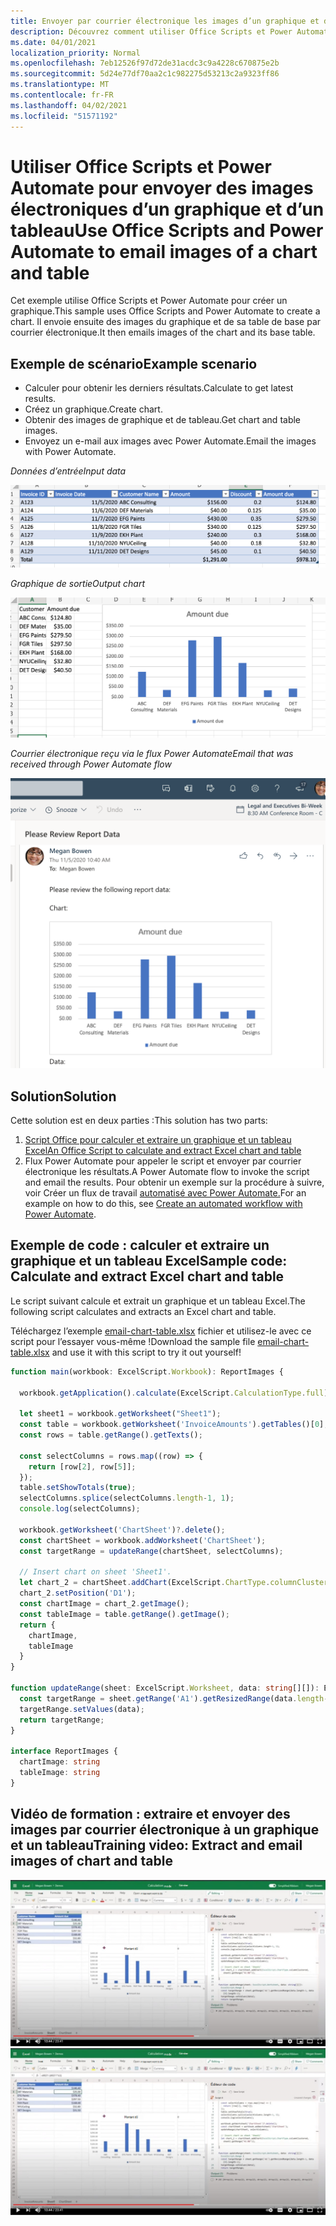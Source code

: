 ```yaml
---
title: Envoyer par courrier électronique les images d’un graphique et d’un tableau Excel
description: Découvrez comment utiliser Office Scripts et Power Automate pour extraire et envoyer par courrier électronique les images d’un graphique et d’un tableau Excel.
ms.date: 04/01/2021
localization_priority: Normal
ms.openlocfilehash: 7eb12526f97d72de31acdc3c9a4228c670875e2b
ms.sourcegitcommit: 5d24e77df70aa2c1c982275d53213c2a9323ff86
ms.translationtype: MT
ms.contentlocale: fr-FR
ms.lasthandoff: 04/02/2021
ms.locfileid: "51571192"
---
```

# <a name="use-office-scripts-and-power-automate-to-email-images-of-a-chart-and-table"></a><span data-ttu-id="1e705-103">Utiliser Office Scripts et Power Automate pour envoyer des images électroniques d’un graphique et d’un tableau</span><span class="sxs-lookup"><span data-stu-id="1e705-103">Use Office Scripts and Power Automate to email images of a chart and table</span></span>

<span data-ttu-id="1e705-104">Cet exemple utilise Office Scripts et Power Automate pour créer un graphique.</span><span class="sxs-lookup"><span data-stu-id="1e705-104">This sample uses Office Scripts and Power Automate to create a chart.</span></span> <span data-ttu-id="1e705-105">Il envoie ensuite des images du graphique et de sa table de base par courrier électronique.</span><span class="sxs-lookup"><span data-stu-id="1e705-105">It then emails images of the chart and its base table.</span></span>

## <a name="example-scenario"></a><span data-ttu-id="1e705-106">Exemple de scénario</span><span class="sxs-lookup"><span data-stu-id="1e705-106">Example scenario</span></span>

* <span data-ttu-id="1e705-107">Calculer pour obtenir les derniers résultats.</span><span class="sxs-lookup"><span data-stu-id="1e705-107">Calculate to get latest results.</span></span>
* <span data-ttu-id="1e705-108">Créez un graphique.</span><span class="sxs-lookup"><span data-stu-id="1e705-108">Create chart.</span></span>
* <span data-ttu-id="1e705-109">Obtenir des images de graphique et de tableau.</span><span class="sxs-lookup"><span data-stu-id="1e705-109">Get chart and table images.</span></span>
* <span data-ttu-id="1e705-110">Envoyez un e-mail aux images avec Power Automate.</span><span class="sxs-lookup"><span data-stu-id="1e705-110">Email the images with Power Automate.</span></span>

<span data-ttu-id="1e705-111">_Données d’entrée_</span><span class="sxs-lookup"><span data-stu-id="1e705-111">_Input data_</span></span>

![Données d’entrée](../../images/input-data.png)

<span data-ttu-id="1e705-113">_Graphique de sortie_</span><span class="sxs-lookup"><span data-stu-id="1e705-113">_Output chart_</span></span>

![Graphique créé](../../images/chart-created.png)

<span data-ttu-id="1e705-115">_Courrier électronique reçu via le flux Power Automate_</span><span class="sxs-lookup"><span data-stu-id="1e705-115">_Email that was received through Power Automate flow_</span></span>

![Courrier électronique reçu](../../images/email-received.png)

## <a name="solution"></a><span data-ttu-id="1e705-117">Solution</span><span class="sxs-lookup"><span data-stu-id="1e705-117">Solution</span></span>

<span data-ttu-id="1e705-118">Cette solution est en deux parties :</span><span class="sxs-lookup"><span data-stu-id="1e705-118">This solution has two parts:</span></span>

1. [<span data-ttu-id="1e705-119">Script Office pour calculer et extraire un graphique et un tableau Excel</span><span class="sxs-lookup"><span data-stu-id="1e705-119">An Office Script to calculate and extract Excel chart and table</span></span>](#sample-code-calculate-and-extract-excel-chart-and-table)
1. <span data-ttu-id="1e705-120">Flux Power Automate pour appeler le script et envoyer par courrier électronique les résultats.</span><span class="sxs-lookup"><span data-stu-id="1e705-120">A Power Automate flow to invoke the script and email the results.</span></span> <span data-ttu-id="1e705-121">Pour obtenir un exemple sur la procédure à suivre, voir Créer un flux de travail [automatisé avec Power Automate.](../../tutorials/excel-power-automate-returns.md#create-an-automated-workflow-with-power-automate)</span><span class="sxs-lookup"><span data-stu-id="1e705-121">For an example on how to do this, see [Create an automated workflow with Power Automate](../../tutorials/excel-power-automate-returns.md#create-an-automated-workflow-with-power-automate).</span></span>

## <a name="sample-code-calculate-and-extract-excel-chart-and-table"></a><span data-ttu-id="1e705-122">Exemple de code : calculer et extraire un graphique et un tableau Excel</span><span class="sxs-lookup"><span data-stu-id="1e705-122">Sample code: Calculate and extract Excel chart and table</span></span>

<span data-ttu-id="1e705-123">Le script suivant calcule et extrait un graphique et un tableau Excel.</span><span class="sxs-lookup"><span data-stu-id="1e705-123">The following script calculates and extracts an Excel chart and table.</span></span>

<span data-ttu-id="1e705-124">Téléchargez l’exemple <a href="email-chart-table.xlsx">email-chart-table.xlsx</a> fichier et utilisez-le avec ce script pour l’essayer vous-même !</span><span class="sxs-lookup"><span data-stu-id="1e705-124">Download the sample file <a href="email-chart-table.xlsx">email-chart-table.xlsx</a> and use it with this script to try it out yourself!</span></span>

```TypeScript
function main(workbook: ExcelScript.Workbook): ReportImages {

  workbook.getApplication().calculate(ExcelScript.CalculationType.full);
  
  let sheet1 = workbook.getWorksheet("Sheet1");
  const table = workbook.getWorksheet('InvoiceAmounts').getTables()[0];
  const rows = table.getRange().getTexts();

  const selectColumns = rows.map((row) => {
    return [row[2], row[5]];
  });
  table.setShowTotals(true);
  selectColumns.splice(selectColumns.length-1, 1);
  console.log(selectColumns);

  workbook.getWorksheet('ChartSheet')?.delete();
  const chartSheet = workbook.addWorksheet('ChartSheet');
  const targetRange = updateRange(chartSheet, selectColumns);

  // Insert chart on sheet 'Sheet1'.
  let chart_2 = chartSheet.addChart(ExcelScript.ChartType.columnClustered, targetRange);
  chart_2.setPosition('D1');
  const chartImage = chart_2.getImage();
  const tableImage = table.getRange().getImage();
  return {
    chartImage,
    tableImage
  }
}

function updateRange(sheet: ExcelScript.Worksheet, data: string[][]): ExcelScript.Range {
  const targetRange = sheet.getRange('A1').getResizedRange(data.length-1, data[0].length-1);
  targetRange.setValues(data);
  return targetRange;
}

interface ReportImages {
  chartImage: string
  tableImage: string
}
```

## <a name="training-video-extract-and-email-images-of-chart-and-table"></a><span data-ttu-id="1e705-125">Vidéo de formation : extraire et envoyer des images par courrier électronique à un graphique et un tableau</span><span class="sxs-lookup"><span data-stu-id="1e705-125">Training video: Extract and email images of chart and table</span></span>

<span data-ttu-id="1e705-126">[![Regardez une vidéo pas à pas sur l’extraction et l’envoi par courrier électronique d’images de graphique et de tableau](../../images/charts-image-vid.jpg)](https://youtu.be/152GJyqc-Kw "Vidéo pas à pas sur l’extraction et l’envoi par courrier électronique d’images de graphique et de tableau")</span><span class="sxs-lookup"><span data-stu-id="1e705-126">[![Watch step-by-step video on how to extract and email images of chart and table](../../images/charts-image-vid.jpg)](https://youtu.be/152GJyqc-Kw "Step-by-step video on how to extract and email images of chart and table")</span></span>
